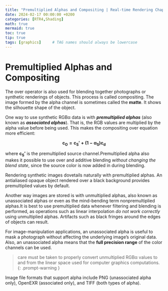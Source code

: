```yaml
---
title: "Premultiplied Alphas and Compositing | Real-time Rendering Chapter 5.5.3"
date: 2024-02-17 00:00:00 +0200
categories: [RTR4,Shading]
math: true
mermaid: true
toc: true
tip: true
tags: [graphics]     # TAG names should always be lowercase
---
```

# Premultiplied Alphas and Compositing
The over operator is also used for blending together photographs or synthetic renderings of objects. This process is called compositing.  The image formed by the alpha channel is sometimes called the **matte**. It shows the silhouette shape of the object.

One way to use synthetic RGBα data is with ***premultiplied alphas*** (also known as ***associated alphas***). That is, the RGB values are multiplied by the alpha value before being used. This makes the compositing over equation more efficient:

$$\mathbf{c_O=c_S'+(1-\alpha_S)c_d}$$

where $\mathbf{c_S'}$ is the premultiplied source channel.Premultiplied alpha also makes it possible to use over and additive blending *without changing the blend state*, since the source color is now added in during blending.

Rendering synthetic images dovetails naturally with premultiplied alphas. An antialiased opaque object rendered over a black background provides premultiplied values by default.

Another way images are stored is with unmultiplied alphas, also known as unassociated alphas or even as the mind-bending term nonpremultiplied alphas.It is best to use premultiplied data whenever filtering and blending is performed, as operations such as linear interpolation *do not work correctly* using unmultiplied alphas. Artifacts such as black fringes around the edges of objects can result.

For image-manipulation applications, an unassociated alpha is useful to mask a photograph without affecting the underlying image’s original data. Also, an unassociated alpha means that the **full precision range** of the color channels can be used. 
> care must be taken to properly convert unmultiplied RGBα values to and from the linear space used for computer graphics computations.
{: .prompt-warning }

Image file formats that support alpha include PNG (unassociated alpha only), OpenEXR (associated only), and TIFF (both types of alpha).

